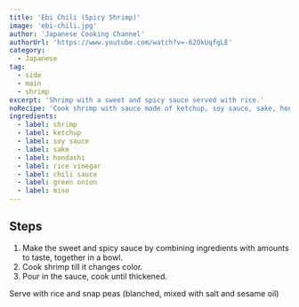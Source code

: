```yaml
---
title: 'Ebi Chili (Spicy Shrimp)'
image: 'ebi-chili.jpg'
author: 'Japanese Cooking Channel'
authorUrl: 'https://www.youtube.com/watch?v=-62OkUqfgLE'
category:
  - Japanese
tag:
  - side
  - main
  - shrimp
excerpt: 'Shrimp with a sweet and spicy sauce served with rice.'
noRecipe: 'Cook shrimp with sauce made of ketchup, soy sauce, sake, hondashi, miso, rice vinegar, green onion, and chili sauce.'
ingredients:
  - label: shrimp
  - label: ketchup
  - label: soy sauce
  - label: sake
  - label: hondashi
  - label: rice vinegar
  - label: chili sauce
  - label: green onion
  - label: miso
---
```


## Steps

1. Make the sweet and spicy sauce by combining ingredients with amounts to taste, together in a bowl.
2. Cook shrimp till it changes color.
3. Pour in the sauce, cook until thickened.

Serve with rice and snap peas (blanched, mixed with salt and sesame oil)
